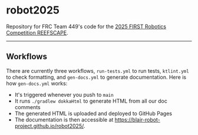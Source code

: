 # robot2025

Repository for FRC Team 449's code for the [2025 FIRST Robotics Competition REEFSCAPE](https://www.youtube.com/watch?v=YWbxcjlY9JY).

-----------------------------

## Workflows

There are currently three workflows, `run-tests.yml` to run tests, `ktlint.yml` to check formatting, and `gen-docs.yml`
to generate documentation. Here is how `gen-docs.yml` works:

- It's triggered whenever you push to `main`
- It runs `./gradlew dokkaHtml` to generate HTML from all our doc comments
- The generated HTML is uploaded and deployed to GitHub Pages
- The documentation is then accessible at https://blair-robot-project.github.io/robot2025/.
